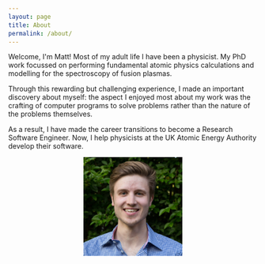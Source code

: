 ```yaml
---
layout: page
title: About
permalink: /about/
---
```


Welcome, I'm Matt! Most of my adult life I have been a physicist. My PhD work
focussed on performing fundamental atomic physics calculations and modelling
for the spectroscopy of fusion plasmas. 

Through this rewarding but challenging experience, I made an important
discovery about myself: the aspect I enjoyed most about my work was the
crafting of computer programs to solve problems rather than the nature of the
problems themselves.

As a result, I have made the career transitions to become a Research Software
Engineer. Now, I help physicists at the UK Atomic Energy Authority develop
their software.

<center>
<img align="center" src="/assets/images/nucleus_headshot_square.jpg"
width="200px">
</center>
